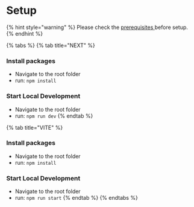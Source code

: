 # Setup

{% hint style="warning" %}
Please check the [prerequisites ](../)before setup.&#x20;
{% endhint %}



{% tabs %}
{% tab title="NEXT" %}
### Install packages

* Navigate to the root folder
* run: `npm install`

### Start Local Development

* Navigate to the root folder
* run: `npm run dev`
{% endtab %}

{% tab title="VITE" %}
### Install packages

* Navigate to the root folder
* run: `npm install`

### Start Local Development

* Navigate to the root folder
* run: `npm run start`
{% endtab %}
{% endtabs %}

